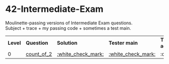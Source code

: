# 42-Intermediate-Exam
Moulinette-passing versions of Intermediate Exam questions.<br>Subject + trace + my passing code + sometimes a test main.

<table>
<tbody>
<tr>
  <td><b>Level</b></td>
  <td><b>Question</b></td>
  <td><b>Solution</b></td>
  <td><b>Tester main</b></td>
  <td><b>Trace tests accessibility</b></td>
</tr>
<tr>
  <td>0</td>
  <td><a href="./0-count_of_2">count_of_2</a></td>
  <td><a href="./0-count_of_2/mine">:white_check_mark:</a></td>
  <td><a href="./0-count_of_2/tester">:white_check_mark:</a></td>
  <td>:open_file_folder:</td>
</tr>
</tbody>
</table>
